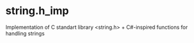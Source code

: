 # string.h_imp
Implementation of C standart library &lt;string.h> + С#-inspired functions for handling strings

